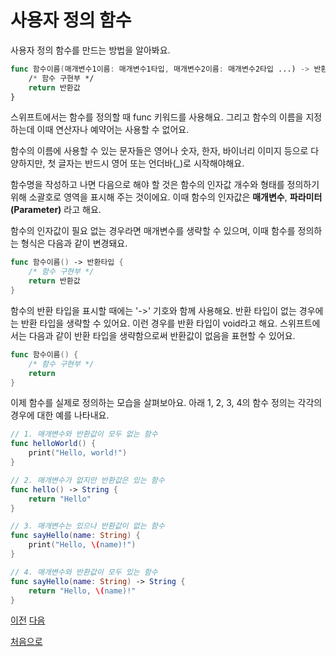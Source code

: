 # 사용자 정의 함수

사용자 정의 함수를 만드는 방법을 알아봐요.

```swift
func 함수이름(매개변수1이름: 매개변수1타입, 매개변수2이름: 매개변수2타입 ...) -> 반환타입 {
    /* 함수 구현부 */
    return 반환값
}
```

스위프트에서는 함수를 정의할 때 func 키워드를 사용해요. 그리고 함수의 이름을 지정하는데 이때 연산자나 예약어는 사용할 수 없어요.

함수의 이름에 사용할 수 있는 문자들은 영어나 숫자, 한자, 바이너리 이미지 등으로 다양하지만, 첫 글자는 반드시 영어 또는 언더바(\_)로 시작해야해요.

함수명을 작성하고 나면 다음으로 해야 할 것은 함수의 인자값 개수와 형태를 정의하기 위해 소괄호로 영역을 표시해 주는 것이에요. 이때 함수의 인자값은 **매개변수**, **파라미터(Parameter)** 라고 해요.

함수의 인자값이 필요 없는 경우라면 매개변수를 생략할 수 있으며, 이때 함수를 정의하는 형식은 다음과 같이 변경돼요.

```swift
func 함수이름() -> 반환타입 {
    /* 함수 구현부 */
    return 반환값
}
```

함수의 반환 타입을 표시할 때에는 '->' 기호와 함께 사용해요. 반환 타입이 없는 경우에는 반환 타입을 생략할 수 있어요. 이런 경우를 반환 타입이 void라고 해요. 스위프트에서는 다음과 같이 반환 타입을 생략함으로써 반환값이 없음을 표현할 수 있어요.

```swift
func 함수이름() {
    /* 함수 구현부 */
    return
}
```

이제 함수를 실제로 정의하는 모습을 살펴보아요. 아래 1, 2, 3, 4의 함수 정의는 각각의 경우에 대한 예를 나타내요.

```swift
// 1. 매개변수와 반환값이 모두 없는 함수
func helloWorld() {
    print("Hello, world!")
}

// 2. 매개변수가 없지만 반환값은 있는 함수
func hello() -> String {
    return "Hello"
}

// 3. 매개변수는 있으나 반환값이 없는 함수
func sayHello(name: String) {
    print("Hello, \(name)!")
}

// 4. 매개변수와 반환값이 모두 있는 함수
func sayHello(name: String) -> String {
    return "Hello, \(name)!"
}
```

[이전](https://github.com/MojitoBar/iOS-DeepDive/blob/main/%EA%BC%BC%EA%BC%BC%ED%95%9C_%EC%9E%AC%EC%9D%80%EC%94%A8%EC%9D%98_Swift_%EB%AC%B8%EB%B2%95%ED%8E%B8/7.1.md)
[다음](https://github.com/MojitoBar/iOS-DeepDive/blob/main/%EA%BC%BC%EA%BC%BC%ED%95%9C_%EC%9E%AC%EC%9D%80%EC%94%A8%EC%9D%98_Swift_%EB%AC%B8%EB%B2%95%ED%8E%B8/7.1.2.md)

[처음으로](https://github.com/MojitoBar/iOS-DeepDive/blob/main/%EA%BC%BC%EA%BC%BC%ED%95%9C_%EC%9E%AC%EC%9D%80%EC%94%A8%EC%9D%98_Swift_%EB%AC%B8%EB%B2%95%ED%8E%B8/README.md)
